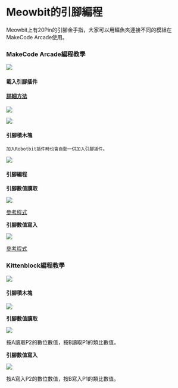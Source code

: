 # Meowbit的引腳編程

Meowbit上有20Pin的引腳金手指，大家可以用鱷魚夾連接不同的模組在MakeCode Arcade使用。

### MakeCode Arcade編程教學

![](https://kittenbothk.readthedocs.io/en/latest/\_images/acbanner2.png)

#### 載入引腳插件

#### [詳細方法](https://kittenbothk.readthedocs.io/en/latest/Makecode/powerBrickMC.html)

![](https://kittenbothk.readthedocs.io/en/latest/\_images/sd5.png)

![](https://kittenbothk.readthedocs.io/en/latest/\_images/led13.png)

#### 引腳積木塊

```
加入Robotbit插件時也會自動一併加入引腳插件。
```

![](https://kittenbothk.readthedocs.io/en/latest/\_images/led22.png)

#### 引腳編程

**引腳數值讀取**

![](https://kittenbothk.readthedocs.io/en/latest/\_images/robotbit8.png)

[參考程式](https://makecode.com/\_7ubaidLXoJai)

**引腳數值寫入**

![](https://kittenbothk.readthedocs.io/en/latest/\_images/robotbit9.png)

[參考程式](https://makecode.com/\_46pdR89CkTD5)

### Kittenblock編程教學

![](https://kittenbothk.readthedocs.io/en/latest/\_images/kbbanner11.png)

#### 引腳積木塊

![](https://kittenbothk.readthedocs.io/en/latest/\_images/kb131.png)

**引腳數值讀取**

![](https://kittenbothk.readthedocs.io/en/latest/\_images/pin1.png)

按A讀取P2的數位數值，按B讀取P1的類比數值。

**引腳數值寫入**

![](https://kittenbothk.readthedocs.io/en/latest/\_images/pin2.png)

按A寫入P2的數位數值，按B寫入P1的類比數值。
